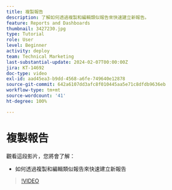 ```yaml
---
title: 複製報告
description: 了解如何透過複製和編輯類似報告來快速建立新報告。
feature: Reports and Dashboards
thumbnail: 3427230.jpg
type: Tutorial
role: User
level: Beginner
activity: deploy
team: Technical Marketing
last-substantial-update: 2024-02-07T00:00:00Z
jira: KT-14692
doc-type: video
exl-id: aad45ea3-b9dd-4568-a6fe-749640e12878
source-git-commit: 642a6107dd3afc8f010445aa5e71c8dfdb9636eb
workflow-type: tm+mt
source-wordcount: '41'
ht-degree: 100%

---
```


# 複製報告

觀看這段影片，您將會了解：

* 如何透過複製和編輯類似報告來快速建立新報告

>[!VIDEO](https://video.tv.adobe.com/v/3427230/?quality=12&learn=on)
